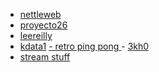 - [nettleweb](https://github.com/nettleweb/nettleweb)
- [proyecto26](https://github.com/proyecto26/awesome-jsgames)
- [leereilly](https://github.com/leereilly/games)
- [kdata1](https://www.google.com/search?q=kdata1&rlz=1CAKLUN_enUS1133&oq=kdata1&gs_lcrp=EgZjaHJvbWUyCQgAEEUYORiABDIHCAEQABiABDIHCAIQABiABDIHCAMQABiABDIHCAQQABiABDIHCAUQABiABDIHCAYQABiABDIHCAcQABiABDIHCAgQABiABKgCALACAA&sourceid=chrome&ie=UTF-8&safe=active&ssui=on)
[- retro ping pong
](https://www.coolmathgames.com/0-retro-ping-pong)- [3kh0](https://github.com/3kh0/3kh0-lite/tree/main/projects)
- [stream stuff](/stream%20stuff/)
